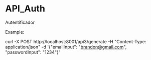 # API_Auth
Autentificador

Example:

curl -X POST http://localhost:8001/api3/generate -H "Content-Type: application/json" -d '{"emailInput": "brandon@gmail.com", "passwordInput": "1234"}'